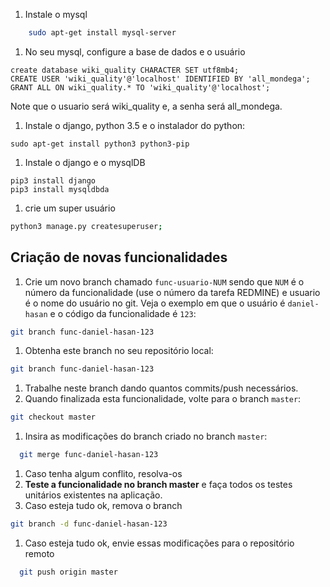 


1. Instale o mysql
```bash
    sudo apt-get install mysql-server
```

1. No seu mysql, configure a base de dados e o usuário

```
create database wiki_quality CHARACTER SET utf8mb4;
CREATE USER 'wiki_quality'@'localhost' IDENTIFIED BY 'all_mondega';
GRANT ALL ON wiki_quality.* TO 'wiki_quality'@'localhost';
```
Note que o usuario será wiki_quality e, a senha será all_mondega.

1. Instale o django, python 3.5 e o instalador do python:
```
sudo apt-get install python3 python3-pip
```
1. Instale o django e o mysqlDB

```
pip3 install django
pip3 install mysqldbda
```

1. crie um super usuário
```bash
python3 manage.py createsuperuser;
```

## Criação de novas funcionalidades

1. Crie um novo branch chamado `func-usuario-NUM` sendo que `NUM` é o número da funcionalidade (use o número da tarefa REDMINE) e usuario é o nome do usuário no git.
Veja o exemplo em que o usuário é `daniel-hasan` e o código da funcionalidade é `123`:
```bash
git branch func-daniel-hasan-123
```
1. Obtenha este branch no seu repositório local:
```bash
git branch func-daniel-hasan-123
```
1. Trabalhe neste branch dando quantos commits/push necessários.
1. Quando finalizada esta funcionalidade, volte para o branch `master`:
```bash
git checkout master
```
1. Insira as modificações do branch criado no branch `master`:
```bash
  git merge func-daniel-hasan-123
```
1. Caso tenha algum conflito, resolva-os
1. **Teste a funcionalidade no branch master** e faça todos os testes unitários existentes na aplicação.
1. Caso esteja tudo ok, remova o branch
```bash
git branch -d func-daniel-hasan-123
```
1. Caso esteja tudo ok, envie essas modificações para o repositório remoto
```bash
  git push origin master
```
